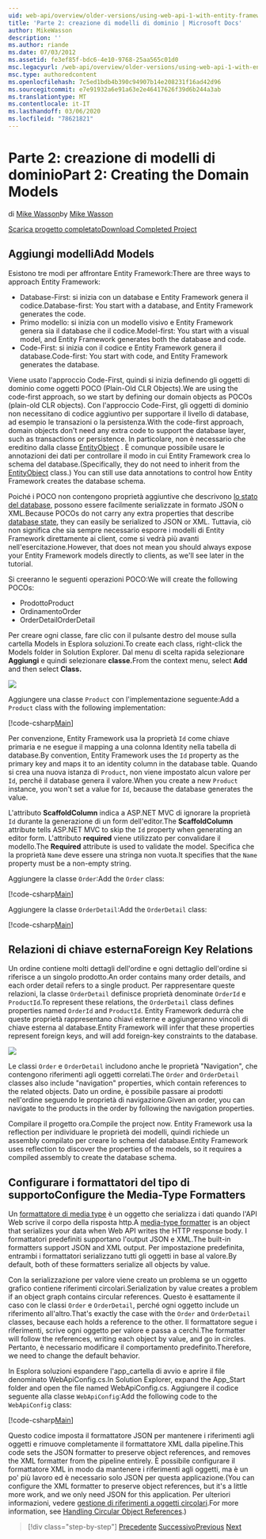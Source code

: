 ```yaml
---
uid: web-api/overview/older-versions/using-web-api-1-with-entity-framework-5/using-web-api-with-entity-framework-part-2
title: 'Parte 2: creazione di modelli di dominio | Microsoft Docs'
author: MikeWasson
description: ''
ms.author: riande
ms.date: 07/03/2012
ms.assetid: fe3ef85f-bdc6-4e10-9768-25aa565c01d0
msc.legacyurl: /web-api/overview/older-versions/using-web-api-1-with-entity-framework-5/using-web-api-with-entity-framework-part-2
msc.type: authoredcontent
ms.openlocfilehash: 7c5ed1bdb4b390c94907b14e208231f16ad42d96
ms.sourcegitcommit: e7e91932a6e91a63e2e46417626f39d6b244a3ab
ms.translationtype: MT
ms.contentlocale: it-IT
ms.lasthandoff: 03/06/2020
ms.locfileid: "78621821"
---
```

# <a name="part-2-creating-the-domain-models"></a><span data-ttu-id="9e60c-102">Parte 2: creazione di modelli di dominio</span><span class="sxs-lookup"><span data-stu-id="9e60c-102">Part 2: Creating the Domain Models</span></span>

<span data-ttu-id="9e60c-103">di [Mike Wasson](https://github.com/MikeWasson)</span><span class="sxs-lookup"><span data-stu-id="9e60c-103">by [Mike Wasson](https://github.com/MikeWasson)</span></span>

[<span data-ttu-id="9e60c-104">Scarica progetto completato</span><span class="sxs-lookup"><span data-stu-id="9e60c-104">Download Completed Project</span></span>](https://code.msdn.microsoft.com/ASP-NET-Web-API-with-afa30545)

## <a name="add-models"></a><span data-ttu-id="9e60c-105">Aggiungi modelli</span><span class="sxs-lookup"><span data-stu-id="9e60c-105">Add Models</span></span>

<span data-ttu-id="9e60c-106">Esistono tre modi per affrontare Entity Framework:</span><span class="sxs-lookup"><span data-stu-id="9e60c-106">There are three ways to approach Entity Framework:</span></span>

- <span data-ttu-id="9e60c-107">Database-First: si inizia con un database e Entity Framework genera il codice.</span><span class="sxs-lookup"><span data-stu-id="9e60c-107">Database-first: You start with a database, and Entity Framework generates the code.</span></span>
- <span data-ttu-id="9e60c-108">Primo modello: si inizia con un modello visivo e Entity Framework genera sia il database che il codice.</span><span class="sxs-lookup"><span data-stu-id="9e60c-108">Model-first: You start with a visual model, and Entity Framework generates both the database and code.</span></span>
- <span data-ttu-id="9e60c-109">Code-First: si inizia con il codice e Entity Framework genera il database.</span><span class="sxs-lookup"><span data-stu-id="9e60c-109">Code-first: You start with code, and Entity Framework generates the database.</span></span>

<span data-ttu-id="9e60c-110">Viene usato l'approccio Code-First, quindi si inizia definendo gli oggetti di dominio come oggetti POCO (Plain-Old CLR Objects).</span><span class="sxs-lookup"><span data-stu-id="9e60c-110">We are using the code-first approach, so we start by defining our domain objects as POCOs (plain-old CLR objects).</span></span> <span data-ttu-id="9e60c-111">Con l'approccio Code-First, gli oggetti di dominio non necessitano di codice aggiuntivo per supportare il livello di database, ad esempio le transazioni o la persistenza.</span><span class="sxs-lookup"><span data-stu-id="9e60c-111">With the code-first approach, domain objects don't need any extra code to support the database layer, such as transactions or persistence.</span></span> <span data-ttu-id="9e60c-112">In particolare, non è necessario che ereditino dalla classe [EntityObject](https://msdn.microsoft.com/library/system.data.objects.dataclasses.entityobject.aspx) . È comunque possibile usare le annotazioni dei dati per controllare il modo in cui Entity Framework crea lo schema del database.</span><span class="sxs-lookup"><span data-stu-id="9e60c-112">(Specifically, they do not need to inherit from the [EntityObject](https://msdn.microsoft.com/library/system.data.objects.dataclasses.entityobject.aspx) class.) You can still use data annotations to control how Entity Framework creates the database schema.</span></span>

<span data-ttu-id="9e60c-113">Poiché i POCO non contengono proprietà aggiuntive che descrivono [lo stato del database](https://msdn.microsoft.com/library/system.data.entitystate.aspx), possono essere facilmente serializzate in formato JSON o XML.</span><span class="sxs-lookup"><span data-stu-id="9e60c-113">Because POCOs do not carry any extra properties that describe [database state](https://msdn.microsoft.com/library/system.data.entitystate.aspx), they can easily be serialized to JSON or XML.</span></span> <span data-ttu-id="9e60c-114">Tuttavia, ciò non significa che sia sempre necessario esporre i modelli di Entity Framework direttamente ai client, come si vedrà più avanti nell'esercitazione.</span><span class="sxs-lookup"><span data-stu-id="9e60c-114">However, that does not mean you should always expose your Entity Framework models directly to clients, as we'll see later in the tutorial.</span></span>

<span data-ttu-id="9e60c-115">Si creeranno le seguenti operazioni POCO:</span><span class="sxs-lookup"><span data-stu-id="9e60c-115">We will create the following POCOs:</span></span>

- <span data-ttu-id="9e60c-116">Prodotto</span><span class="sxs-lookup"><span data-stu-id="9e60c-116">Product</span></span>
- <span data-ttu-id="9e60c-117">Ordinamento</span><span class="sxs-lookup"><span data-stu-id="9e60c-117">Order</span></span>
- <span data-ttu-id="9e60c-118">OrderDetail</span><span class="sxs-lookup"><span data-stu-id="9e60c-118">OrderDetail</span></span>

<span data-ttu-id="9e60c-119">Per creare ogni classe, fare clic con il pulsante destro del mouse sulla cartella Models in Esplora soluzioni.</span><span class="sxs-lookup"><span data-stu-id="9e60c-119">To create each class, right-click the Models folder in Solution Explorer.</span></span> <span data-ttu-id="9e60c-120">Dal menu di scelta rapida selezionare **Aggiungi** e quindi selezionare **classe.**</span><span class="sxs-lookup"><span data-stu-id="9e60c-120">From the context menu, select **Add** and then select **Class.**</span></span>

![](using-web-api-with-entity-framework-part-2/_static/image1.png)

<span data-ttu-id="9e60c-121">Aggiungere una classe `Product` con l'implementazione seguente:</span><span class="sxs-lookup"><span data-stu-id="9e60c-121">Add a `Product` class with the following implementation:</span></span>

[!code-csharp[Main](using-web-api-with-entity-framework-part-2/samples/sample1.cs)]

<span data-ttu-id="9e60c-122">Per convenzione, Entity Framework usa la proprietà `Id` come chiave primaria e ne esegue il mapping a una colonna Identity nella tabella di database.</span><span class="sxs-lookup"><span data-stu-id="9e60c-122">By convention, Entity Framework uses the `Id` property as the primary key and maps it to an identity column in the database table.</span></span> <span data-ttu-id="9e60c-123">Quando si crea una nuova istanza di `Product`, non viene impostato alcun valore per `Id`, perché il database genera il valore.</span><span class="sxs-lookup"><span data-stu-id="9e60c-123">When you create a new `Product` instance, you won't set a value for `Id`, because the database generates the value.</span></span>

<span data-ttu-id="9e60c-124">L'attributo **ScaffoldColumn** indica a ASP.NET MVC di ignorare la proprietà `Id` durante la generazione di un form dell'editor.</span><span class="sxs-lookup"><span data-stu-id="9e60c-124">The **ScaffoldColumn** attribute tells ASP.NET MVC to skip the `Id` property when generating an editor form.</span></span> <span data-ttu-id="9e60c-125">L'attributo **required** viene utilizzato per convalidare il modello.</span><span class="sxs-lookup"><span data-stu-id="9e60c-125">The **Required** attribute is used to validate the model.</span></span> <span data-ttu-id="9e60c-126">Specifica che la proprietà `Name` deve essere una stringa non vuota.</span><span class="sxs-lookup"><span data-stu-id="9e60c-126">It specifies that the `Name` property must be a non-empty string.</span></span>

<span data-ttu-id="9e60c-127">Aggiungere la classe `Order`:</span><span class="sxs-lookup"><span data-stu-id="9e60c-127">Add the `Order` class:</span></span>

[!code-csharp[Main](using-web-api-with-entity-framework-part-2/samples/sample2.cs)]

<span data-ttu-id="9e60c-128">Aggiungere la classe `OrderDetail`:</span><span class="sxs-lookup"><span data-stu-id="9e60c-128">Add the `OrderDetail` class:</span></span>

[!code-csharp[Main](using-web-api-with-entity-framework-part-2/samples/sample3.cs)]

## <a name="foreign-key-relations"></a><span data-ttu-id="9e60c-129">Relazioni di chiave esterna</span><span class="sxs-lookup"><span data-stu-id="9e60c-129">Foreign Key Relations</span></span>

<span data-ttu-id="9e60c-130">Un ordine contiene molti dettagli dell'ordine e ogni dettaglio dell'ordine si riferisce a un singolo prodotto.</span><span class="sxs-lookup"><span data-stu-id="9e60c-130">An order contains many order details, and each order detail refers to a single product.</span></span> <span data-ttu-id="9e60c-131">Per rappresentare queste relazioni, la classe `OrderDetail` definisce proprietà denominate `OrderId` e `ProductId`.</span><span class="sxs-lookup"><span data-stu-id="9e60c-131">To represent these relations, the `OrderDetail` class defines properties named `OrderId` and `ProductId`.</span></span> <span data-ttu-id="9e60c-132">Entity Framework dedurrà che queste proprietà rappresentano chiavi esterne e aggiungeranno vincoli di chiave esterna al database.</span><span class="sxs-lookup"><span data-stu-id="9e60c-132">Entity Framework will infer that these properties represent foreign keys, and will add foreign-key constraints to the database.</span></span>

![](using-web-api-with-entity-framework-part-2/_static/image2.png)

<span data-ttu-id="9e60c-133">Le classi `Order` e `OrderDetail` includono anche le proprietà "Navigation", che contengono riferimenti agli oggetti correlati.</span><span class="sxs-lookup"><span data-stu-id="9e60c-133">The `Order` and `OrderDetail` classes also include "navigation" properties, which contain references to the related objects.</span></span> <span data-ttu-id="9e60c-134">Dato un ordine, è possibile passare ai prodotti nell'ordine seguendo le proprietà di navigazione.</span><span class="sxs-lookup"><span data-stu-id="9e60c-134">Given an order, you can navigate to the products in the order by following the navigation properties.</span></span>

<span data-ttu-id="9e60c-135">Compilare il progetto ora.</span><span class="sxs-lookup"><span data-stu-id="9e60c-135">Compile the project now.</span></span> <span data-ttu-id="9e60c-136">Entity Framework usa la reflection per individuare le proprietà dei modelli, quindi richiede un assembly compilato per creare lo schema del database.</span><span class="sxs-lookup"><span data-stu-id="9e60c-136">Entity Framework uses reflection to discover the properties of the models, so it requires a compiled assembly to create the database schema.</span></span>

## <a name="configure-the-media-type-formatters"></a><span data-ttu-id="9e60c-137">Configurare i formattatori del tipo di supporto</span><span class="sxs-lookup"><span data-stu-id="9e60c-137">Configure the Media-Type Formatters</span></span>

<span data-ttu-id="9e60c-138">Un [formattatore di media type](../../formats-and-model-binding/media-formatters.md) è un oggetto che serializza i dati quando l'API Web scrive il corpo della risposta http.</span><span class="sxs-lookup"><span data-stu-id="9e60c-138">A [media-type formatter](../../formats-and-model-binding/media-formatters.md) is an object that serializes your data when Web API writes the HTTP response body.</span></span> <span data-ttu-id="9e60c-139">I formattatori predefiniti supportano l'output JSON e XML.</span><span class="sxs-lookup"><span data-stu-id="9e60c-139">The built-in formatters support JSON and XML output.</span></span> <span data-ttu-id="9e60c-140">Per impostazione predefinita, entrambi i formattatori serializzano tutti gli oggetti in base al valore.</span><span class="sxs-lookup"><span data-stu-id="9e60c-140">By default, both of these formatters serialize all objects by value.</span></span>

<span data-ttu-id="9e60c-141">Con la serializzazione per valore viene creato un problema se un oggetto grafico contiene riferimenti circolari.</span><span class="sxs-lookup"><span data-stu-id="9e60c-141">Serialization by value creates a problem if an object graph contains circular references.</span></span> <span data-ttu-id="9e60c-142">Questo è esattamente il caso con le classi `Order` e `OrderDetail`, perché ogni oggetto include un riferimento all'altro.</span><span class="sxs-lookup"><span data-stu-id="9e60c-142">That's exactly the case with the `Order` and `OrderDetail` classes, because each holds a reference to the other.</span></span> <span data-ttu-id="9e60c-143">Il formattatore segue i riferimenti, scrive ogni oggetto per valore e passa a cerchi.</span><span class="sxs-lookup"><span data-stu-id="9e60c-143">The formatter will follow the references, writing each object by value, and go in circles.</span></span> <span data-ttu-id="9e60c-144">Pertanto, è necessario modificare il comportamento predefinito.</span><span class="sxs-lookup"><span data-stu-id="9e60c-144">Therefore, we need to change the default behavior.</span></span>

<span data-ttu-id="9e60c-145">In Esplora soluzioni espandere l'app\_cartella di avvio e aprire il file denominato WebApiConfig.cs.</span><span class="sxs-lookup"><span data-stu-id="9e60c-145">In Solution Explorer, expand the App\_Start folder and open the file named WebApiConfig.cs.</span></span> <span data-ttu-id="9e60c-146">Aggiungere il codice seguente alla classe `WebApiConfig`:</span><span class="sxs-lookup"><span data-stu-id="9e60c-146">Add the following code to the `WebApiConfig` class:</span></span>

[!code-csharp[Main](using-web-api-with-entity-framework-part-2/samples/sample4.cs?highlight=11)]

<span data-ttu-id="9e60c-147">Questo codice imposta il formattatore JSON per mantenere i riferimenti agli oggetti e rimuove completamente il formattatore XML dalla pipeline.</span><span class="sxs-lookup"><span data-stu-id="9e60c-147">This code sets the JSON formatter to preserve object references, and removes the XML formatter from the pipeline entirely.</span></span> <span data-ttu-id="9e60c-148">È possibile configurare il formattatore XML in modo da mantenere i riferimenti agli oggetti, ma è un po' più lavoro ed è necessario solo JSON per questa applicazione.</span><span class="sxs-lookup"><span data-stu-id="9e60c-148">(You can configure the XML formatter to preserve object references, but it's a little more work, and we only need JSON for this application.</span></span> <span data-ttu-id="9e60c-149">Per ulteriori informazioni, vedere [gestione di riferimenti a oggetti circolari](../../formats-and-model-binding/json-and-xml-serialization.md#handling_circular_object_references).</span><span class="sxs-lookup"><span data-stu-id="9e60c-149">For more information, see [Handling Circular Object References](../../formats-and-model-binding/json-and-xml-serialization.md#handling_circular_object_references).)</span></span>

> [!div class="step-by-step"]
> <span data-ttu-id="9e60c-150">[Precedente](using-web-api-with-entity-framework-part-1.md)
> [Successivo](using-web-api-with-entity-framework-part-3.md)</span><span class="sxs-lookup"><span data-stu-id="9e60c-150">[Previous](using-web-api-with-entity-framework-part-1.md)
[Next](using-web-api-with-entity-framework-part-3.md)</span></span>
